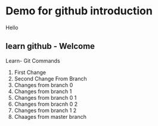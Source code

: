 # Demo for github introduction

Hello
## learn github - Welcome

Learn- Git Commands

1. First Change
2. Second Change From Branch
3. Changes from branch 0
4. Changes from branch 1
5. Changes from branch 0 1
6. Changes from bracnh 0 2
7. Changes from branch 1 2
8. Chaages from master branch
